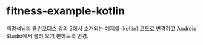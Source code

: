 # fitness-example-kotlin
백명석님의 클린코더스 강의 3에서 소개되는 예제를 (kotlin) 코드로 변경하고 Android Studio에서 불러 오기 편하도록 변경.

